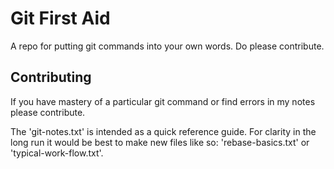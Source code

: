 # Git First Aid

A repo for putting git commands into your own words. Do please contribute.


## Contributing

If you have mastery of a particular git command or find errors in my notes
please contribute.

The 'git-notes.txt' is intended as a quick reference guide. For clarity in the
long run it would be best to make new files like so: 'rebase-basics.txt' or
'typical-work-flow.txt'.
